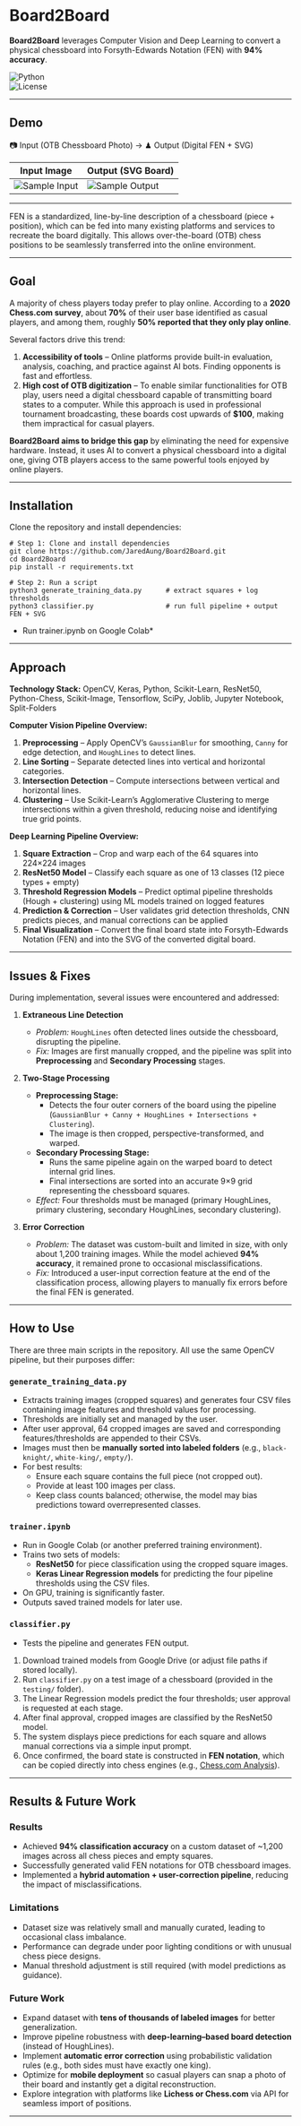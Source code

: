 # Board2Board

**Board2Board** leverages Computer Vision and Deep Learning to convert a physical chessboard into Forsyth-Edwards Notation (FEN) with **94% accuracy**.  

![Python](https://img.shields.io/badge/python-3.10-blue.svg)  
![License](https://img.shields.io/badge/license-MIT-green.svg)  

---

## Demo  
📷 Input (OTB Chessboard Photo) → ♟ Output (Digital FEN + SVG)  

| Input Image | Output (SVG Board) |
|-------------|---------------------|
| ![Sample Input](images/sample_input.jpg) | ![Sample Output](images/sample_output.svg) |

---

FEN is a standardized, line-by-line description of a chessboard (piece + position), which can be fed into many existing platforms and services to recreate the board digitally. This allows over-the-board (OTB) chess positions to be seamlessly transferred into the online environment.

---

## Goal
A majority of chess players today prefer to play online. According to a **2020 Chess.com survey**, about **70%** of their user base identified as casual players, and among them, roughly **50% reported that they only play online**.  

Several factors drive this trend:  

1. **Accessibility of tools** – Online platforms provide built-in evaluation, analysis, coaching, and practice against AI bots. Finding opponents is fast and effortless.  
2. **High cost of OTB digitization** – To enable similar functionalities for OTB play, users need a digital chessboard capable of transmitting board states to a computer. While this approach is used in professional tournament broadcasting, these boards cost upwards of **$100**, making them impractical for casual players.  

**Board2Board aims to bridge this gap** by eliminating the need for expensive hardware. Instead, it uses AI to convert a physical chessboard into a digital one, giving OTB players access to the same powerful tools enjoyed by online players.

---

## Installation  

Clone the repository and install dependencies:  

```
# Step 1: Clone and install dependencies
git clone https://github.com/JaredAung/Board2Board.git
cd Board2Board
pip install -r requirements.txt

# Step 2: Run a script
python3 generate_training_data.py      # extract squares + log thresholds
python3 classifier.py                  # run full pipeline + output FEN + SVG

```

- Run trainer.ipynb on Google Colab*
---

## Approach

**Technology Stack:** OpenCV, Keras, Python, Scikit-Learn, ResNet50, Python-Chess, Scikit-Image, Tensorflow, SciPy, Joblib, Jupyter Notebook, Split-Folders  

**Computer Vision Pipeline Overview:**  
1. **Preprocessing** – Apply OpenCV’s `GaussianBlur` for smoothing, `Canny` for edge detection, and `HoughLines` to detect lines.  
2. **Line Sorting** – Separate detected lines into vertical and horizontal categories.  
3. **Intersection Detection** – Compute intersections between vertical and horizontal lines.  
4. **Clustering** – Use Scikit-Learn’s Agglomerative Clustering to merge intersections within a given threshold, reducing noise and identifying true grid points.  

**Deep Learning Pipeline Overview:**
1. **Square Extraction** – Crop and warp each of the 64 squares into 224×224 images
2. **ResNet50 Model** – Classify each square as one of 13 classes (12 piece types + empty)
3. **Threshold Regression Models** – Predict optimal pipeline thresholds (Hough + clustering) using ML models trained on logged features
4. **Prediction & Correction** – User validates grid detection thresholds, CNN predicts pieces, and manual corrections can be applied
5. **Final Visualization** – Convert the final board state into Forsyth-Edwards Notation (FEN) and into the SVG of the converted digital board. 
---

## Issues & Fixes

During implementation, several issues were encountered and addressed:  

1. **Extraneous Line Detection**  
   - *Problem:* `HoughLines` often detected lines outside the chessboard, disrupting the pipeline.  
   - *Fix:* Images are first manually cropped, and the pipeline was split into **Preprocessing** and **Secondary Processing** stages.  

2. **Two-Stage Processing**  
   - **Preprocessing Stage:**  
     - Detects the four outer corners of the board using the pipeline (`GaussianBlur + Canny + HoughLines + Intersections + Clustering`).  
     - The image is then cropped, perspective-transformed, and warped.  
   - **Secondary Processing Stage:**  
     - Runs the same pipeline again on the warped board to detect internal grid lines.  
     - Final intersections are sorted into an accurate 9×9 grid representing the chessboard squares.  
   - *Effect:* Four thresholds must be managed (primary HoughLines, primary clustering, secondary HoughLines, secondary clustering).  

3. **Error Correction**  
   - *Problem:* The dataset was custom-built and limited in size, with only about 1,200 training images. While the model achieved **94% accuracy**, it remained prone to occasional misclassifications.  
   - *Fix:* Introduced a user-input correction feature at the end of the classification process, allowing players to manually fix errors before the final FEN is generated.  

---

## How to Use

There are three main scripts in the repository. All use the same OpenCV pipeline, but their purposes differ:  

### `generate_training_data.py`  
- Extracts training images (cropped squares) and generates four CSV files containing image features and threshold values for processing.  
- Thresholds are initially set and managed by the user.  
- After user approval, 64 cropped images are saved and corresponding features/thresholds are appended to their CSVs.  
- Images must then be **manually sorted into labeled folders** (e.g., `black-knight/`, `white-king/`, `empty/`).  
- For best results:  
  - Ensure each square contains the full piece (not cropped out).  
  - Provide at least 100 images per class.  
  - Keep class counts balanced; otherwise, the model may bias predictions toward overrepresented classes.  

### `trainer.ipynb`  
- Run in Google Colab (or another preferred training environment).  
- Trains two sets of models:  
  - **ResNet50** for piece classification using the cropped square images.  
  - **Keras Linear Regression models** for predicting the four pipeline thresholds using the CSV files.  
- On GPU, training is significantly faster.  
- Outputs saved trained models for later use.  

### `classifier.py`  
- Tests the pipeline and generates FEN output.  
1. Download trained models from Google Drive (or adjust file paths if stored locally).  
2. Run `classifier.py` on a test image of a chessboard (provided in the `testing/` folder).  
3. The Linear Regression models predict the four thresholds; user approval is requested at each stage.  
4. After final approval, cropped images are classified by the ResNet50 model.  
5. The system displays piece predictions for each square and allows manual corrections via a simple input prompt.  
6. Once confirmed, the board state is constructed in **FEN notation**, which can be copied directly into chess engines (e.g., [Chess.com Analysis](https://www.chess.com/analysis)).  

---

## Results & Future Work

### Results
- Achieved **94% classification accuracy** on a custom dataset of ~1,200 images across all chess pieces and empty squares.  
- Successfully generated valid FEN notations for OTB chessboard images.  
- Implemented a **hybrid automation + user-correction pipeline**, reducing the impact of misclassifications.  

### Limitations
- Dataset size was relatively small and manually curated, leading to occasional class imbalance.  
- Performance can degrade under poor lighting conditions or with unusual chess piece designs.  
- Manual threshold adjustment is still required (with model predictions as guidance).  

### Future Work
- Expand dataset with **tens of thousands of labeled images** for better generalization.  
- Improve pipeline robustness with **deep-learning–based board detection** (instead of HoughLines).  
- Implement **automatic error correction** using probabilistic validation rules (e.g., both sides must have exactly one king).  
- Optimize for **mobile deployment** so casual players can snap a photo of their board and instantly get a digital reconstruction.  
- Explore integration with platforms like **Lichess or Chess.com** via API for seamless import of positions.  

---
